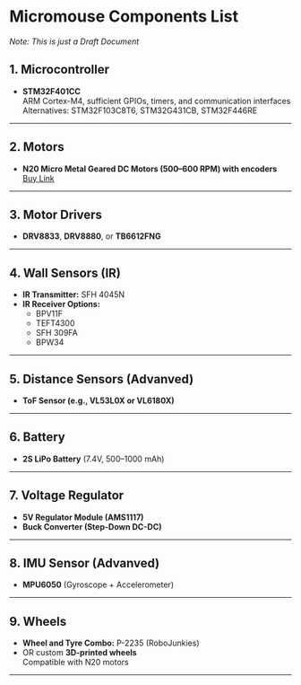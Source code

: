 # Micromouse Components List

*Note: This is just a Draft Document* 


## 1. Microcontroller

- **STM32F401CC**  
  ARM Cortex-M4, sufficient GPIOs, timers, and communication interfaces  
    Alternatives: STM32F103C8T6, STM32G431CB, STM32F446RE

---

## 2. Motors

- **N20 Micro Metal Geared DC Motors (500–600 RPM) with encoders**  
  [Buy Link](https://robokits.co.in/motors/n20-metal-gear-micro-motors/n20-metal-gear-encoder-motor/ga12-n20-12v-600-rpm-all-metal-gear-micro-dc-encoder-motor-with-precious-metal-brush)

---

## 3. Motor Drivers

- **DRV8833**, **DRV8880**, or **TB6612FNG**  

---

## 4. Wall Sensors (IR)

- **IR Transmitter:** SFH 4045N  
- **IR Receiver Options:**  
  - BPV11F  
  - TEFT4300  
  - SFH 309FA  
  - BPW34

---

## 5. Distance Sensors (Advanved)

- **ToF Sensor (e.g., VL53L0X or VL6180X)**  

---

## 6. Battery

- **2S LiPo Battery** (7.4V, 500–1000 mAh)  

---

## 7. Voltage Regulator

- **5V Regulator Module (AMS1117)**  
- **Buck Converter (Step-Down DC-DC)**  

---

## 8. IMU Sensor (Advanved)

- **MPU6050** (Gyroscope + Accelerometer)  

---


## 9. Wheels

- **Wheel and Tyre Combo:** P-2235 (RoboJunkies)  
- OR custom **3D-printed wheels**  
  Compatible with N20 motors

---

